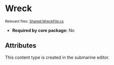 # Wreck

<sup>Relevant files: [Shared:WreckFile.cs](https://github.com/Regalis11/Barotrauma/blob/master/Barotrauma/BarotraumaShared/SharedSource/ContentManagement/ContentFile/WreckFile.cs)</sup>
- **Required by core package:** No

## Attributes


This content type is created in the submarine editor.